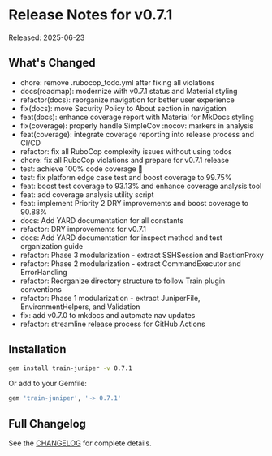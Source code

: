 # Release Notes for v0.7.1

Released: 2025-06-23

## What's Changed

- chore: remove .rubocop_todo.yml after fixing all violations
- docs(roadmap): modernize with v0.7.1 status and Material styling
- refactor(docs): reorganize navigation for better user experience
- fix(docs): move Security Policy to About section in navigation
- feat(docs): enhance coverage report with Material for MkDocs styling
- fix(coverage): properly handle SimpleCov :nocov: markers in analysis
- feat(coverage): integrate coverage reporting into release process and CI/CD
- refactor: fix all RuboCop complexity issues without using todos
- chore: fix all RuboCop violations and prepare for v0.7.1 release
- test: achieve 100% code coverage 🎯
- test: fix platform edge case test and boost coverage to 99.75%
- feat: boost test coverage to 93.13% and enhance coverage analysis tool
- feat: add coverage analysis utility script
- feat: implement Priority 2 DRY improvements and boost coverage to 90.88%
- docs: Add YARD documentation for all constants
- refactor: DRY improvements for v0.7.1
- docs: Add YARD documentation for inspect method and test organization guide
- refactor: Phase 3 modularization - extract SSHSession and BastionProxy
- refactor: Phase 2 modularization - extract CommandExecutor and ErrorHandling
- refactor: Reorganize directory structure to follow Train plugin conventions
- refactor: Phase 1 modularization - extract JuniperFile, EnvironmentHelpers, and Validation
- fix: add v0.7.0 to mkdocs and automate nav updates
- refactor: streamline release process for GitHub Actions

## Installation

```bash
gem install train-juniper -v 0.7.1
```

Or add to your Gemfile:

```ruby
gem 'train-juniper', '~> 0.7.1'
```

## Full Changelog

See the [CHANGELOG](../../CHANGELOG.md) for complete details.
